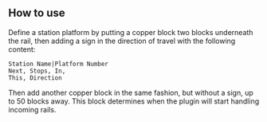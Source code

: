 ## How to use

Define a station platform by putting a copper block two blocks underneath the rail, then adding a sign in the direction of travel with the following content:

```
Station Name|Platform Number
Next, Stops, In,
This, Direction
```

Then add another copper block in the same fashion, but without a sign, up to 50 blocks away. This block determines when the plugin will start handling incoming rails.
